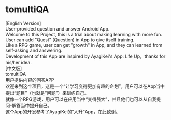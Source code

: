 # tomultiQA
[English Version]  
User-provided question and answer Android App.  
Welcome to this Project, this is a trial about making learning with more fun.  
User can add "Quest" (Question) in App to give itself training.  
Like a RPG game, user can get "growth" in App, and they can learned from self-asking and answering.  
Development of this App are inspired by AyagiKei's App: Life Up，thanks for his/her idea.  
[中文版]  
tomultiQA  
用户提供内容的问答APP  
欢迎来到这个项目，这是一个“让学习变得更加有趣的企划”。用户可以在App当中提出“题目”（也就是“问题”）来训练自己。  
就像一个RPG游戏，用户可以在应用当中“变得强大”，并且他们也可以从自我提问-解答当中提升自己。  
这个App的开发参考了AyagiKei的“人升”App，在此致谢。  
